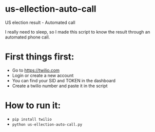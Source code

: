 # us-ellection-auto-call
US election result - Automated call

I really need to sleep, so I made this script to know the result through an automated phone call.

# First things first:
- Go to https://twilio.com
- Login or create a new account
- You can find your SID and TOKEN in the dashboard
- Create a twilio number and paste it in the script

# How to run it:
- `pip install twilio`
- `python us-ellection-auto-call.py`
